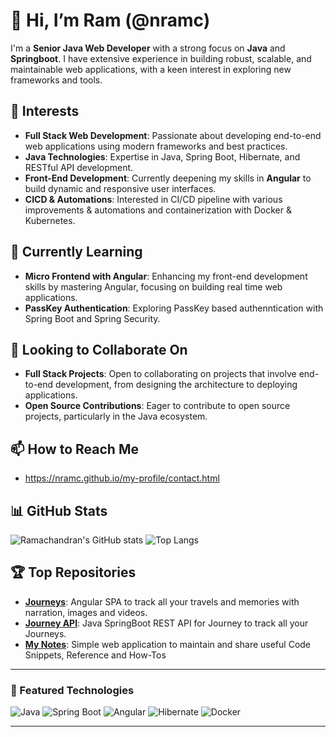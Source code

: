 # 👋 Hi, I’m Ram (@nramc)

I'm a **Senior Java Web Developer** with a strong focus on **Java** and **Springboot**. I have extensive experience in building robust, scalable, and maintainable web applications, with a keen interest in exploring new frameworks and tools.

## 👀 Interests
- **Full Stack Web Development**: Passionate about developing end-to-end web applications using modern frameworks and best practices.
- **Java Technologies**: Expertise in Java, Spring Boot, Hibernate, and RESTful API development.
- **Front-End Development**: Currently deepening my skills in **Angular** to build dynamic and responsive user interfaces.
- **CICD & Automations**: Interested in CI/CD pipeline with various improvements & automations and containerization with Docker & Kubernetes.

## 🌱 Currently Learning
- **Micro Frontend with Angular**: Enhancing my front-end development skills by mastering Angular, focusing on building real time web applications.
- **PassKey Authentication**: Exploring PassKey based authenntication with Spring Boot and Spring Security.

## 💼 Looking to Collaborate On
- **Full Stack Projects**: Open to collaborating on projects that involve end-to-end development, from designing the architecture to deploying applications.
- **Open Source Contributions**: Eager to contribute to open source projects, particularly in the Java ecosystem.

## 📫 How to Reach Me
- https://nramc.github.io/my-profile/contact.html


## 📊 GitHub Stats
![Ramachandran's GitHub stats](https://github-readme-stats.vercel.app/api?username=nramc&show_icons=true&theme=radical)
![Top Langs](https://github-readme-stats.vercel.app/api/top-langs/?username=nramc&layout=compact&theme=radical)

## 🏆 Top Repositories
- [**Journeys**](https://github.com/nramc/journeys): Angular SPA to track all your travels and memories with narration, images and videos.
- [**Journey API**](https://github.com/nramc/journey-api): Java SpringBoot REST API for Journey to track all your Journeys.
- [**My Notes**](https://github.com/nramc/my-notes): Simple web application to maintain and share useful Code Snippets, Reference and How-Tos

---

### 🌟 Featured Technologies
![Java](https://img.shields.io/badge/Java-ED8B00?style=for-the-badge&logo=java&logoColor=white)
![Spring Boot](https://img.shields.io/badge/Spring%20Boot-6DB33F?style=for-the-badge&logo=spring-boot&logoColor=white)
![Angular](https://img.shields.io/badge/Angular-DD0031?style=for-the-badge&logo=angular&logoColor=white)
![Hibernate](https://img.shields.io/badge/Hibernate-59666C?style=for-the-badge&logo=hibernate&logoColor=white)
![Docker](https://img.shields.io/badge/Docker-2496ED?style=for-the-badge&logo=docker&logoColor=white)


---

